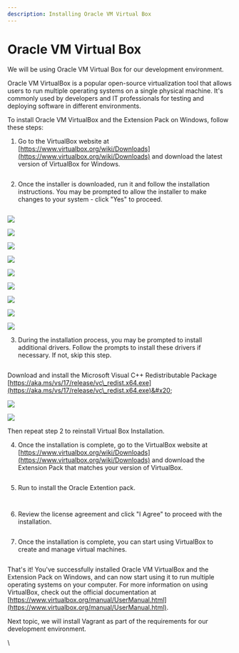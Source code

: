 ```yaml
---
description: Installing Oracle VM Virtual Box
---
```


# Oracle VM Virtual Box

We will be using Oracle VM Virtual Box for our development environment.

Oracle VM VirtualBox is a popular open-source virtualization tool that allows users to run multiple operating systems on a single physical machine. It's commonly used by developers and IT professionals for testing and deploying software in different environments.

To install Oracle VM VirtualBox and the Extension Pack on Windows, follow these steps:

1. Go to the VirtualBox website at [https://www.virtualbox.org/wiki/Downloads](https://www.virtualbox.org/wiki/Downloads) and download the latest version of VirtualBox for Windows.

<figure><img src=".gitbook/assets/image (29) (1).png" alt=""><figcaption></figcaption></figure>

2. Once the installer is downloaded, run it and follow the installation instructions. You may be prompted to allow the installer to make changes to your system - click "Yes" to proceed.

<figure><img src=".gitbook/assets/image (15).png" alt=""><figcaption></figcaption></figure>

![](<.gitbook/assets/image (12).png>)

![](<.gitbook/assets/image (2).png>)

![](<.gitbook/assets/image (23) (2).png>)

![](<.gitbook/assets/image (30) (1).png>)

![](<.gitbook/assets/image (9).png>)

![](<.gitbook/assets/image (3).png>)

![](<.gitbook/assets/image (21).png>)

![](<.gitbook/assets/image (6) (2).png>)

![](<.gitbook/assets/image (26).png>)

3. During the installation process, you may be prompted to install additional drivers. Follow the prompts to install these drivers if necessary. If not, skip this step.

<figure><img src=".gitbook/assets/image (25) (1).png" alt=""><figcaption></figcaption></figure>

Download and install the Microsoft Visual C++ Redistributable Package [https://aka.ms/vs/17/release/vc\_redist.x64.exe](https://aka.ms/vs/17/release/vc\_redist.x64.exe)&#x20;

![](<.gitbook/assets/image (27) (1).png>)

![](<.gitbook/assets/image (28).png>)

Then repeat step 2 to reinstall Virtual Box Installation.

4. Once the installation is complete, go to the VirtualBox website at [https://www.virtualbox.org/wiki/Downloads](https://www.virtualbox.org/wiki/Downloads) and download the Extension Pack that matches your version of VirtualBox.

<figure><img src=".gitbook/assets/image (8).png" alt=""><figcaption></figcaption></figure>

5. Run to install the Oracle Extention pack.

<figure><img src=".gitbook/assets/image (16).png" alt=""><figcaption></figcaption></figure>

<figure><img src=".gitbook/assets/image (1) (3).png" alt=""><figcaption></figcaption></figure>

6. Review the license agreement and click "I Agree" to proceed with the installation.

<figure><img src=".gitbook/assets/image (11) (1).png" alt=""><figcaption></figcaption></figure>

7. Once the installation is complete, you can start using VirtualBox to create and manage virtual machines.

<figure><img src=".gitbook/assets/image (13) (2).png" alt=""><figcaption></figcaption></figure>

That's it! You've successfully installed Oracle VM VirtualBox and the Extension Pack on Windows, and can now start using it to run multiple operating systems on your computer. For more information on using VirtualBox, check out the official documentation at [https://www.virtualbox.org/manual/UserManual.html](https://www.virtualbox.org/manual/UserManual.html).



Next topic, we will install Vagrant as part of the requirements for our development environment.

\
